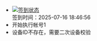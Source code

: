 - [![签到状态](https://github.com/womade/Cloud189-Actions/actions/workflows/main.yml/badge.svg?branch=main)](https://github.com/womade/Cloud189-Actions/actions/workflows/main.yml) <br> 签到时间：2025-07-16 18:46:56
- 开始执行帐号1
- 设备ID不存在，需要二次设备校验
